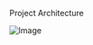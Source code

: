 Project Architecture

![Image](https://github.com/user-attachments/assets/a4b42c3b-3d08-474d-a270-f09b3060c80a)
